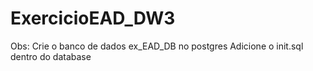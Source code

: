 # ExercicioEAD_DW3
Obs: Crie o banco de dados ex_EAD_DB no postgres
     Adicione o init.sql dentro do database
